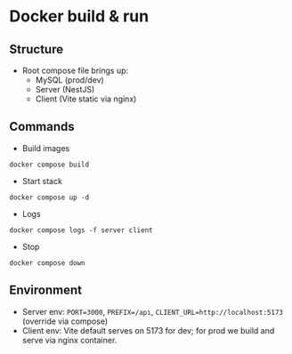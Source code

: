 # Docker build & run

## Structure
- Root compose file brings up:
  - MySQL (prod/dev)
  - Server (NestJS)
  - Client (Vite static via nginx)

## Commands

- Build images
```
docker compose build
```

- Start stack
```
docker compose up -d
```

- Logs
```
docker compose logs -f server client
```

- Stop
```
docker compose down
```

## Environment
- Server env: `PORT=3000`, `PREFIX=/api`, `CLIENT_URL=http://localhost:5173` (override via compose)
- Client env: Vite default serves on 5173 for dev; for prod we build and serve via nginx container.